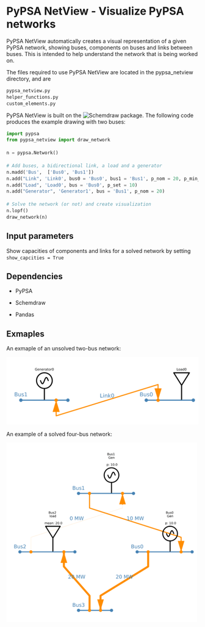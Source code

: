 # PyPSA NetView - Visualize PyPSA networks
PyPSA NetView automatically creates a visual representation of a given PyPSA network, showing buses, components on buses and links between buses. This is intended to help understand the network that is being worked on. 

The files required to use PyPSA NetView are located in the pypsa_netview directory, and are
```python
pypsa_netview.py
helper_functions.py
custom_elements.py
```

PyPSA NetView is built on the ![Schemdraw package](https://github.com/RonSheely/schemdraw). The following code produces the example drawing with two buses:
```python
import pypsa
from pypsa_netview import draw_network

n = pypsa.Network()

# Add buses, a bidirectional link, a load and a generator
n.madd('Bus',  ['Bus0', 'Bus1'])
n.add("Link", 'Link0', bus0 = 'Bus0', bus1 = 'Bus1', p_nom = 20, p_min_pu = -1,)
n.add("Load", 'Load0', bus = 'Bus0', p_set = 10)
n.add("Generator", 'Generator1', bus = 'Bus1', p_nom = 20)

# Solve the network (or not) and create visualization
n.lopf()
draw_network(n)
```

Input parameters
------------
Show capacities of components and links for a solved network by setting ```show_capcities = True```


Dependencies
------------
- PyPSA 

- Schemdraw 

- Pandas 

## Exmaples
An exmaple of an unsolved two-bus network:

<img src="extra/two_bus_example.png" alt="Two bus network example" width="600">

An example of a solved four-bus network:

<img src="extra/four_bus_example.png" alt="Image Description" width="500">
